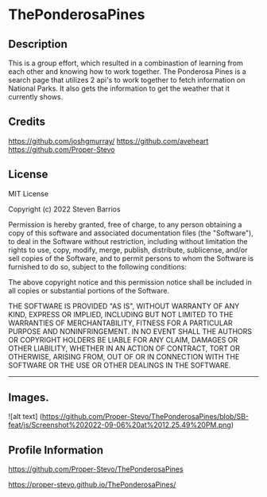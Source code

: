 # ThePonderosaPines
## Description

This is a group effort, which resulted in a combinastion of learning from each other and knowing how to work together. The Ponderosa Pines is a search page that utilizes 2 api's to work together to fetch information on National Parks. It also gets the information to get the weather that it currently shows. 


## Credits
https://github.com/joshgmurray/
https://github.com/aveheart
https://github.com/Proper-Stevo

## License

MIT License

Copyright (c) 2022 Steven Barrios

Permission is hereby granted, free of charge, to any person obtaining a copy
of this software and associated documentation files (the "Software"), to deal
in the Software without restriction, including without limitation the rights
to use, copy, modify, merge, publish, distribute, sublicense, and/or sell
copies of the Software, and to permit persons to whom the Software is
furnished to do so, subject to the following conditions:

The above copyright notice and this permission notice shall be included in all
copies or substantial portions of the Software.

THE SOFTWARE IS PROVIDED "AS IS", WITHOUT WARRANTY OF ANY KIND, EXPRESS OR
IMPLIED, INCLUDING BUT NOT LIMITED TO THE WARRANTIES OF MERCHANTABILITY,
FITNESS FOR A PARTICULAR PURPOSE AND NONINFRINGEMENT. IN NO EVENT SHALL THE
AUTHORS OR COPYRIGHT HOLDERS BE LIABLE FOR ANY CLAIM, DAMAGES OR OTHER
LIABILITY, WHETHER IN AN ACTION OF CONTRACT, TORT OR OTHERWISE, ARISING FROM,
OUT OF OR IN CONNECTION WITH THE SOFTWARE OR THE USE OR OTHER DEALINGS IN THE
SOFTWARE.

---
## Images.
![alt text] (https://github.com/Proper-Stevo/ThePonderosaPines/blob/SB-feat/js/Screenshot%202022-09-06%20at%2012.25.49%20PM.png)

## Profile Information

https://github.com/Proper-Stevo/ThePonderosaPines

https://proper-stevo.github.io/ThePonderosaPines/